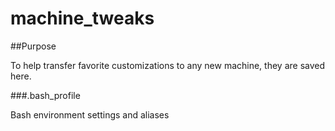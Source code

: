 # machine_tweaks

##Purpose

To help transfer favorite customizations to any new machine, they are saved here.

###.bash_profile

Bash environment settings and aliases
